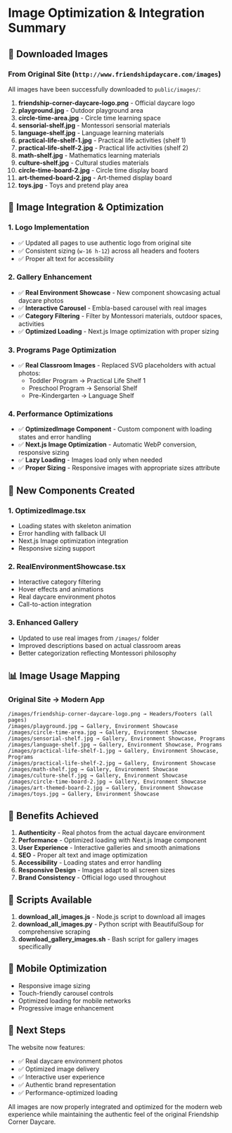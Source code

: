 # Image Optimization & Integration Summary

## 📁 **Downloaded Images**

### From Original Site (`http://www.friendshipdaycare.com/images`)
All images have been successfully downloaded to `public/images/`:

1. **friendship-corner-daycare-logo.png** - Official daycare logo
2. **playground.jpg** - Outdoor playground area
3. **circle-time-area.jpg** - Circle time learning space
4. **sensorial-shelf.jpg** - Montessori sensorial materials
5. **language-shelf.jpg** - Language learning materials
6. **practical-life-shelf-1.jpg** - Practical life activities (shelf 1)
7. **practical-life-shelf-2.jpg** - Practical life activities (shelf 2)
8. **math-shelf.jpg** - Mathematics learning materials
9. **culture-shelf.jpg** - Cultural studies materials
10. **circle-time-board-2.jpg** - Circle time display board
11. **art-themed-board-2.jpg** - Art-themed display board
12. **toys.jpg** - Toys and pretend play area

## 🎨 **Image Integration & Optimization**

### 1. **Logo Implementation**
- ✅ Updated all pages to use authentic logo from original site
- ✅ Consistent sizing (`w-16 h-12`) across all headers and footers
- ✅ Proper alt text for accessibility

### 2. **Gallery Enhancement**
- ✅ **Real Environment Showcase** - New component showcasing actual daycare photos
- ✅ **Interactive Carousel** - Embla-based carousel with real images
- ✅ **Category Filtering** - Filter by Montessori materials, outdoor spaces, activities
- ✅ **Optimized Loading** - Next.js Image optimization with proper sizing

### 3. **Programs Page Optimization**
- ✅ **Real Classroom Images** - Replaced SVG placeholders with actual photos:
  - Toddler Program → Practical Life Shelf 1
  - Preschool Program → Sensorial Shelf
  - Pre-Kindergarten → Language Shelf

### 4. **Performance Optimizations**
- ✅ **OptimizedImage Component** - Custom component with loading states and error handling
- ✅ **Next.js Image Optimization** - Automatic WebP conversion, responsive sizing
- ✅ **Lazy Loading** - Images load only when needed
- ✅ **Proper Sizing** - Responsive images with appropriate sizes attribute

## 🚀 **New Components Created**

### 1. **OptimizedImage.tsx**
- Loading states with skeleton animation
- Error handling with fallback UI
- Next.js Image optimization integration
- Responsive sizing support

### 2. **RealEnvironmentShowcase.tsx**
- Interactive category filtering
- Hover effects and animations
- Real daycare environment photos
- Call-to-action integration

### 3. **Enhanced Gallery**
- Updated to use real images from `/images/` folder
- Improved descriptions based on actual classroom areas
- Better categorization reflecting Montessori philosophy

## 📊 **Image Usage Mapping**

### Original Site → Modern App
```
/images/friendship-corner-daycare-logo.png → Headers/Footers (all pages)
/images/playground.jpg → Gallery, Environment Showcase
/images/circle-time-area.jpg → Gallery, Environment Showcase
/images/sensorial-shelf.jpg → Gallery, Environment Showcase, Programs
/images/language-shelf.jpg → Gallery, Environment Showcase, Programs
/images/practical-life-shelf-1.jpg → Gallery, Environment Showcase, Programs
/images/practical-life-shelf-2.jpg → Gallery, Environment Showcase
/images/math-shelf.jpg → Gallery, Environment Showcase
/images/culture-shelf.jpg → Gallery, Environment Showcase
/images/circle-time-board-2.jpg → Gallery, Environment Showcase
/images/art-themed-board-2.jpg → Gallery, Environment Showcase
/images/toys.jpg → Gallery, Environment Showcase
```

## 🎯 **Benefits Achieved**

1. **Authenticity** - Real photos from the actual daycare environment
2. **Performance** - Optimized loading with Next.js Image component
3. **User Experience** - Interactive galleries and smooth animations
4. **SEO** - Proper alt text and image optimization
5. **Accessibility** - Loading states and error handling
6. **Responsive Design** - Images adapt to all screen sizes
7. **Brand Consistency** - Official logo used throughout

## 🔧 **Scripts Available**

1. **download_all_images.js** - Node.js script to download all images
2. **download_all_images.py** - Python script with BeautifulSoup for comprehensive scraping
3. **download_gallery_images.sh** - Bash script for gallery images specifically

## 📱 **Mobile Optimization**

- Responsive image sizing
- Touch-friendly carousel controls
- Optimized loading for mobile networks
- Progressive image enhancement

## 🌟 **Next Steps**

The website now features:
- ✅ Real daycare environment photos
- ✅ Optimized image delivery
- ✅ Interactive user experience
- ✅ Authentic brand representation
- ✅ Performance-optimized loading

All images are now properly integrated and optimized for the modern web experience while maintaining the authentic feel of the original Friendship Corner Daycare.
